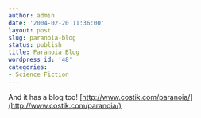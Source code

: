 ```yaml
---
author: admin
date: '2004-02-20 11:36:00'
layout: post
slug: paranoia-blog
status: publish
title: Paranoia Blog
wordpress_id: '48'
categories:
- Science Fiction
---
```


And it has a blog too!
[http://www.costik.com/paranoia/](http://www.costik.com/paranoia/)
